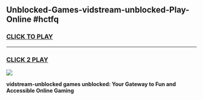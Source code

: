 
## Unblocked-Games-vidstream-unblocked-Play-Online #hctfq
<h3>
<a href="https://news.freeplayer.one?title=vidstream-unblocked&ref=3">CLICK TO PLAY</a></h3>
<hr>

<h3>
<a href="https://news.freeplayer.one?title=vidstream-unblocked&ref=3">CLICK 2 PLAY</a>
  
</h3>

<a href="https://news.freeplayer.one?title=vidstream-unblocked&ref=3"><img src="https://clearcache.store/games.png"></a>


**vidstream-unblocked games unblocked: Your Gateway to Fun and Accessible Online Gaming**
